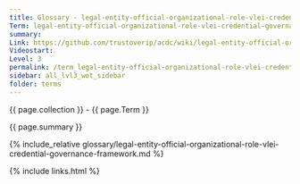 ```yaml
---
title: Glossary - legal-entity-official-organizational-role-vlei-credential-governance-framework
Term: legal-entity-official-organizational-role-vlei-credential-governance-framework
summary: 
Link: https://github.com/trustoverip/acdc/wiki/legal-entity-official-organizational-role-vlei-credential-governance-framework
Videostart: 
Level: 3
permalink: /term_legal-entity-official-organizational-role-vlei-credential-governance-framework.html
sidebar: all_lvl3_wot_sidebar
folder: terms
---
```


{{ page.collection }} - {{ page.Term }}

   {{ page.summary }}

{% include_relative glossary/legal-entity-official-organizational-role-vlei-credential-governance-framework.md %}

 {% include links.html %} 

